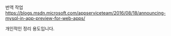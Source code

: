 번역 작업
https://blogs.msdn.microsoft.com/appserviceteam/2016/08/18/announcing-mysql-in-app-preview-for-web-apps/

개인적인 정리 용도입니다.